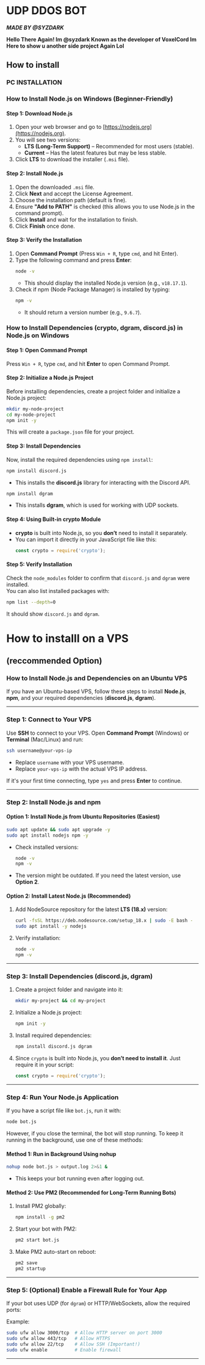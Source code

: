 # UDP DDOS BOT

***MADE BY @SYZDARK***

**Hello There Again!
Im @syzdark Known as the developer of
VoxelCord Im Here to show 
u another side project Again Lol**

## How to install

### PC INSTALLATION

### **How to Install Node.js on Windows (Beginner-Friendly)**  

#### **Step 1: Download Node.js**  
1. Open your web browser and go to [https://nodejs.org](https://nodejs.org).  
2. You will see two versions:  
   - **LTS (Long-Term Support)** – Recommended for most users (stable).  
   - **Current** – Has the latest features but may be less stable.  
3. Click **LTS** to download the installer (`.msi` file).  

#### **Step 2: Install Node.js**  
1. Open the downloaded `.msi` file.  
2. Click **Next** and accept the License Agreement.  
3. Choose the installation path (default is fine).  
4. Ensure **"Add to PATH"** is checked (this allows you to use Node.js in the command prompt).  
5. Click **Install** and wait for the installation to finish.  
6. Click **Finish** once done.  

#### **Step 3: Verify the Installation**  
1. Open **Command Prompt** (Press `Win + R`, type `cmd`, and hit Enter).  
2. Type the following command and press **Enter**:  
   ```sh
   node -v
   ```
   - This should display the installed Node.js version (e.g., `v18.17.1`).  
3. Check if npm (Node Package Manager) is installed by typing:  
   ```sh
   npm -v
   ```
   - It should return a version number (e.g., `9.6.7`).  

### **How to Install Dependencies (crypto, dgram, discord.js) in Node.js on Windows**  

#### **Step 1: Open Command Prompt**  
Press `Win + R`, type `cmd`, and hit **Enter** to open Command Prompt.  

#### **Step 2: Initialize a Node.js Project**  
Before installing dependencies, create a project folder and initialize a Node.js project:  
```sh
mkdir my-node-project
cd my-node-project
npm init -y
```
This will create a `package.json` file for your project.  

#### **Step 3: Install Dependencies**  
Now, install the required dependencies using `npm install`:  

```sh
npm install discord.js
```
- This installs the **discord.js** library for interacting with the Discord API.  

```sh
npm install dgram
```
- This installs **dgram**, which is used for working with UDP sockets.  

#### **Step 4: Using Built-in crypto Module**  
- **crypto** is built into Node.js, so you **don’t** need to install it separately.  
- You can import it directly in your JavaScript file like this:  
  ```js
  const crypto = require('crypto');
  ```

#### **Step 5: Verify Installation**  
Check the `node_modules` folder to confirm that `discord.js` and `dgram` were installed.  
You can also list installed packages with:  
```sh
npm list --depth=0
```
It should show `discord.js` and `dgram`.  

# How to installl on a VPS

## (reccommended Option)

### **How to Install Node.js and Dependencies on an Ubuntu VPS**  

If you have an Ubuntu-based VPS, follow these steps to install **Node.js**, **npm**, and your required dependencies (**discord.js**, **dgram**).  

---

### **Step 1: Connect to Your VPS**  
Use **SSH** to connect to your VPS. Open **Command Prompt** (Windows) or **Terminal** (Mac/Linux) and run:  

```sh
ssh username@your-vps-ip
```
- Replace `username` with your VPS username.  
- Replace `your-vps-ip` with the actual VPS IP address.  

If it's your first time connecting, type `yes` and press **Enter** to continue.  

---

### **Step 2: Install Node.js and npm**  

#### **Option 1: Install Node.js from Ubuntu Repositories (Easiest)**
```sh
sudo apt update && sudo apt upgrade -y
sudo apt install nodejs npm -y
```
- Check installed versions:  
  ```sh
  node -v
  npm -v
  ```
- The version might be outdated. If you need the latest version, use **Option 2**.

#### **Option 2: Install Latest Node.js (Recommended)**
1. Add NodeSource repository for the latest **LTS (18.x)** version:  
   ```sh
   curl -fsSL https://deb.nodesource.com/setup_18.x | sudo -E bash -
   sudo apt install -y nodejs
   ```
2. Verify installation:  
   ```sh
   node -v
   npm -v
   ```
---

### **Step 3: Install Dependencies (discord.js, dgram)**  
1. Create a project folder and navigate into it:  
   ```sh
   mkdir my-project && cd my-project
   ```
2. Initialize a Node.js project:  
   ```sh
   npm init -y
   ```
3. Install required dependencies:  
   ```sh
   npm install discord.js dgram
   ```
4. Since `crypto` is built into Node.js, you **don’t need to install it**. Just require it in your script:  
   ```js
   const crypto = require('crypto');
   ```

---

### **Step 4: Run Your Node.js Application**  
If you have a script file like `bot.js`, run it with:  
```sh
node bot.js
```
However, if you close the terminal, the bot will stop running. To keep it running in the background, use one of these methods:  

#### **Method 1: Run in Background Using nohup**  
```sh
nohup node bot.js > output.log 2>&1 &
```
- This keeps your bot running even after logging out.  

#### **Method 2: Use PM2 (Recommended for Long-Term Running Bots)**  
1. Install PM2 globally:  
   ```sh
   npm install -g pm2
   ```
2. Start your bot with PM2:  
   ```sh
   pm2 start bot.js
   ```
3. Make PM2 auto-start on reboot:  
   ```sh
   pm2 save
   pm2 startup
   ```

---

### **Step 5: (Optional) Enable a Firewall Rule for Your App**  
If your bot uses UDP (for `dgram`) or HTTP/WebSockets, allow the required ports:  

Example:  
```sh
sudo ufw allow 3000/tcp  # Allow HTTP server on port 3000
sudo ufw allow 443/tcp   # Allow HTTPS
sudo ufw allow 22/tcp    # Allow SSH (Important!)
sudo ufw enable          # Enable firewall
```

---
